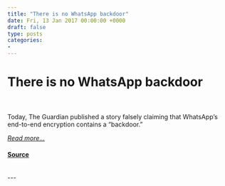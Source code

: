 ```yaml
---
title: "There is no WhatsApp backdoor"
date: Fri, 13 Jan 2017 00:00:00 +0000
draft: false
type: posts
categories: 
- 
---
```

# There is no WhatsApp backdoor

<br/>

<br/>
Today, The Guardian published a story falsely claiming that WhatsApp’s end-to-end encryption contains a “backdoor.”

[_Read more..._](https://signal.org/blog/there-is-no-whatsapp-backdoor/)

#### [Source](https://signal.org/blog/there-is-no-whatsapp-backdoor/)

<br/>
---
